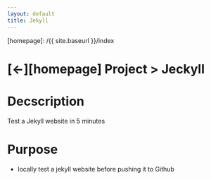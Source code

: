 ```yaml
---
layout: default
title: Jekyll
---
```



[//]: #(Reference)
[homepage]:   /{{ site.baseurl }}/index

# [&larr;][homepage] Project > Jeckyll

# Decscription
Test a Jekyll website in 5 minutes

# Purpose
- locally test a jekyll website before pushing it to Github 

